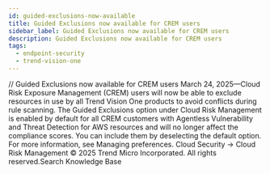 ```yaml
---
id: guided-exclusions-now-available
title: Guided Exclusions now available for CREM users
sidebar_label: Guided Exclusions now available for CREM users
description: Guided Exclusions now available for CREM users
tags:
  - endpoint-security
  - trend-vision-one
---
```


/*<![CDATA[*/ $('#title').html($('meta[name=map-description]').attr('content')); /*]]>*/ Guided Exclusions now available for CREM users March 24, 2025—Cloud Risk Exposure Management (CREM) users will now be able to exclude resources in use by all Trend Vision One products to avoid conflicts during rule scanning. The Guided Exclusions option under Cloud Risk Management is enabled by default for all CREM customers with Agentless Vulnerability and Threat Detection for AWS resources and will no longer affect the compliance scores. You can include them by deselecting the default option. For more information, see Managing preferences. Cloud Security → Cloud Risk Management © 2025 Trend Micro Incorporated. All rights reserved.Search Knowledge Base